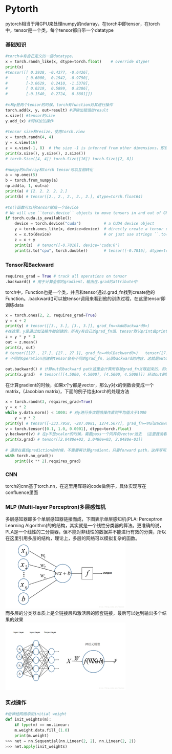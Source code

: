 # Pytorth
pytorch相当于用GPU来处理numpy的ndarray，在torch中即tensor，在torch中，tensor是一个类，每个tensor都自带一个datatype

### 基础知识
```python
#torch中有自己定义的一些datatype，
x = torch.randn_like(x, dtype=torch.float)    # override dtype!
print(x)   
#tensor([[ 0.3928, -0.4377, -0.6426],
#        [ 0.6000,  0.1942, -0.9790],
#        [-3.0629,  0.2410, -1.5378],
#        [ 0.0219,  0.5899,  0.8386],
#        [-0.1540,  0.2724,  0.3881]])

#x和y是两个tensor的时候，torch有function对其进行操作
torch.add(x, y, out=result) #讲输出赋值给result
x.size() #tensor的size
y.add_(x) #同样加法操作

#tensor size和resize，使用torch.view
x = torch.randn(4, 4)
y = x.view(16)
z = x.view(-1, 8)  # the size -1 is inferred from other dimensions，即自动转化
print(x.size(), y.size(), z.size())
# torch.Size([4, 4]) torch.Size([16]) torch.Size([2, 8])

#numpy的ndarray和torch tensor可以互相转化
a = np.ones(5)
b = torch.from_numpy(a)
np.add(a, 1, out=a)
print(a) # [2. 2. 2. 2. 2.]
print(b) # tensor([2., 2., 2., 2., 2.], dtype=torch.float64)

#to()函数可以将tensor赋给一个device
# We will use ``torch.device`` objects to move tensors in and out of GPU
if torch.cuda.is_available():
    device = torch.device("cuda")          # a CUDA device object
    y = torch.ones_like(x, device=device)  # directly create a tensor on GPU
    x = x.to(device)                       # or just use strings ``.to("cuda")``
    z = x + y
    print(z)  # tensor([-0.7816], device='cuda:0')
    print(z.to("cpu", torch.double))       # tensor([-0.7816], dtype=torch.float64)，to也可以改变类型
```


### Tensor和Backward
```python
requires_grad = True # track all operations on tensor
.backward() # 用于计算全部的gradient，输出在.grad的attribute中
```
torch中，Function也是一个类，并且和tensor通过.grad_fn找到create他的Function。.backward()可以被tensor调用来看到他的训练过程，在这里tensor即训练data
```python
x = torch.ones(2, 2, requires_grad=True)
y = x + 2
print(y) # tensor([[3., 3.], [3., 3.]], grad_fn=<AddBackward0>)
#在这里，y是通过加法操作被创建的，所有y有自己的grad_fn值，tensor默认print会print所有他有的attribute。这里AddBackword表示加法
z = y * y * 3
out = z.mean()
print(z, out)
# tensor([[27., 27.], [27., 27.]], grad_fn=<MulBackward0>)   tensor(27., grad_fn=<MeanBackward0>)
# 不同的operation创建的tensor会有不同的grad_fn，记录backward的内容，这就是autograd

out.backward() # 计算out的backward path这里会计算所有被grad_fn关联起来的，和out有关的tensor的".grad"的attribute 
print(x.grad)  # tensor([[4.5000, 4.5000], [4.5000, 4.5000]]) 经过out的backward，x.grad已经被计算出来了。
```
在计算gradient的时候，如果x个y都是vector，那么y对x的倒数会变成一个matrix，(Jacobian matrix)，下面的例子给出torch的处理方法
```python
x = torch.randn(3, requires_grad=True)
y = x * 2
while y.data.norm() < 1000: # 对y进行多次翻倍操作直到平均值大于1000
    y = y * 2 
print(y) # tensor([-333.7958, -287.0981, 1274.5677], grad_fn=<MulBackward0>)
v = torch.tensor([0.1, 1.0, 0.0001], dtype=torch.float)
y.backward(v) # 在y不是scaler的时候，需要pass一个同样的vector进去 （这里我没看懂）
print(x.grad) # tensor([2.0480e+02, 2.0480e+03, 2.0480e-01])

# 通常在最后prediction的时候，不需要再计算gradient，只要forward path，这样写可以避免一些问题
with torch.no_grad():
    print((x ** 2).requires_grad)
```

### CNN
torch的cnn基于torch.nn，在这里用晖哥的code做例子，具体实现写在confluence里面


### MLP (Multi-layer Perceptron)多层感知机
多层感知器即多个单层感知器链接而成，下图表示单层感知机(PLA: Perceptron Learning Algorithm)的的结构，其实就是一个线性分类器的算法。更准确的说，PLA是一个线性的二分类器，但不能对非线性的数据并不能进行有效的分类，所以在这里引用多层的结构，理论上，多层的网络可以模拟复杂的函数。
<br/><img src = "https://github.com/mingming741/RenneNotes/blob/master/Resource/Image/多层感知器_单层.png" width = 375/><br/>
而多层的分类器本质上是全链接层和激活层的嵌套链接，最后可以达到输出多个结果的效果
<br/><img src = "https://github.com/mingming741/RenneNotes/blob/master/Resource/Image/多层感知器_多层.png" width = 375/><br/>


### 实战操作
```python
#给神经网络添加initial weight
def init_weights(m):
    if type(m) == nn.Linear:
    m.weight.data.fill_(1.0)
    print(m.weight)
>>> net = nn.Sequential(nn.Linear(2, 2), nn.Linear(2, 2))
>>> net.apply(init_weights)


```
